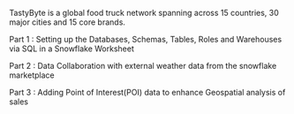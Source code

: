 TastyByte is a global food truck network spanning across 15 countries, 30 major cities and 15 core brands. 

Part 1 : Setting up the Databases, Schemas, Tables, Roles and Warehouses via SQL in a Snowflake Worksheet

Part 2 : Data Collaboration with external weather data from the snowflake marketplace

Part 3 : Adding Point of Interest(POI) data to enhance Geospatial analysis of sales

